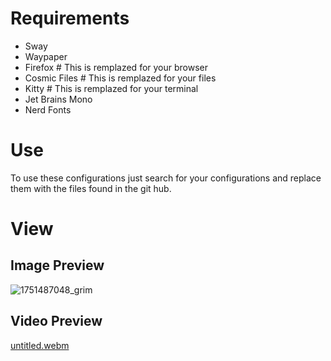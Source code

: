 # Requirements
- Sway
- Waypaper
- Firefox # This is remplazed for your browser
- Cosmic Files # This is remplazed for your files
- Kitty # This is remplazed for your terminal
- Jet Brains Mono
- Nerd Fonts
# Use
To use these configurations just search for your configurations and replace them with the files found in the git hub.
# View
## Image Preview
![1751487048_grim](https://github.com/user-attachments/assets/142539e7-42fa-4b08-9b62-5585f10e0568)
## Video Preview

[untitled.webm](https://github.com/user-attachments/assets/d6edd1d2-d3da-4ad5-ba85-b9be5f7ca091)

